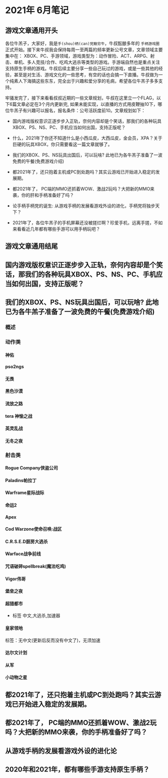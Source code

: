 # 2021年 6月笔记

## 游戏文章通用开头

各位牛羔子，大家好，我是`手(shou)柄(can)党觞穷牛`，牛叔酝酿多年的 `手柄游戏圈`正式开始。接下来牛叔我会保持每周一至两篇的频率更新公号文章，文章领域主要集中在： XBOX、PC、手游领域，游戏类型为：动作冒险、ACT、ARPG、射击、单机、多人竞技/合作、吃鸡大逃杀等类型的游戏。手游端自然也是重点关注支持原生手柄的游戏。牛叔后续主要分享一些自己玩过的游戏，或是一些其他的经验，甚至是对生活、游戏文化的一些思考，有空的话也会搞一下直播。牛叔做为一个纯素人下海搞这些东东，完全出于兴趣和爱分享的毛病，希望各位牛羔子多多支持。

牢骚发完了，接下来看看叔叔近期的一些文章规划，牛叔在这里立一个FLAG，以下6篇文章必定在3个月内更新完, 如果未能实现，以直播的方式用皮鞭抽10下，哪位牛羔子有兴趣可以报名，报名条件：公号活跃度前10。文章规划如下：

- 国内游戏版权意识正逐步步入正轨，奈何内容却是个笑话，那我们的各种玩具XBOX、PS、NS、PC、手机应当如何出国，支持正版呢？

- 什么，2021年了你还不知道什么是小西瓜皮，大西瓜皮，金会员，XPA？关于巨硬的玩具XBOX，你只需要看这一篇文章就够了。

- 我们的XBOX、PS、NS玩具出国后，可以玩啥? 此地已为各牛羔子准备了一波免费的午餐(免费游戏介绍)

- 都2021年了，还只抱着主机或PC到处跑吗？其实云游戏已开始进入稳定的发展期。

- 都2021年了， PC端的MMO还抓着WOW、激战2玩吗？大把新的MMO来袭，你的肝和手柄准备好了吗？

- 论手柄手柄党的诞生: 从游戏手柄的发展看游戏外设的进化，手柄党将独步天下？

- 2021年了，各位牛羔子的手机屏幕还没被搓烂啊？珍爱手机，远离手搓，不如来看看近几年都有哪些手游可以用手柄玩吧？


## 游戏文章通用结尾


## 国内游戏版权意识正逐步步入正轨，奈何内容却是个笑话，那我们的各种玩具XBOX、PS、NS、PC、手机应当如何出国，支持正版呢？

## 我们的XBOX、PS、NS玩具出国后，可以玩啥? 此地已为各牛羔子准备了一波免费的午餐(免费游戏介绍)

### 概述

### 动作类

#### 神佑
#### pso2ngs
#### 无畏
#### 黑色沙漠
#### 流放之路
#### tera 神愉之战
#### 英灵乱战
#### 无冬之夜

### 射击类

#### Rogue Company侠盗公司
#### Paladins帕拉丁
#### Warframe星际战际
#### 命运2
#### Apex
#### Cod Warzone使命召唤:战区
#### C.R.S.E.D厨房大逃杀
#### Warface战争前线
#### 咒语破碎spellbreak(魔法吃鸡)
#### Vigor伟哥
#### 堡垒之夜
#### 超猎都市
- 标签
中文,大逃杀,加速器  
#### 皇家领地 
标签：无中文(更新后反而没有中文了)，无须加速

#### 达尔文计划
#### 从军
#### 小动物之星

## 都2021年了，还只抱着主机或PC到处跑吗？其实云游戏已开始进入稳定的发展期。

## 都2021年了， PC端的MMO还抓着WOW、激战2玩吗？大把新的MMO来袭，你的手柄准备好了吗？

## 从游戏手柄的发展看游戏外设的进化论

## 2020年和2021年，都有哪些手游支持原生手柄？






